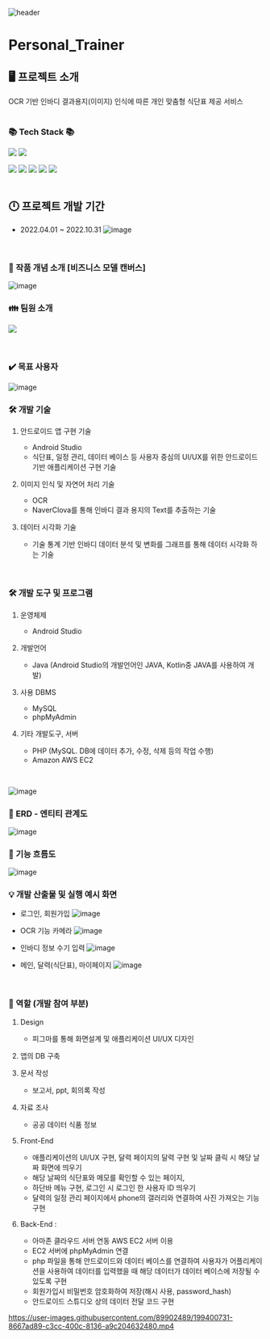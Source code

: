 ![header](https://capsule-render.vercel.app/api?type=waving&color=C9D6FF&fontColor=FFFFFF&height=270&section=header&text=Portfolio&fontSize=90&animation=fadeIn&fontAlignY=38&desc=JeonSuMin%202005970&descAlignY=51&descAlign=62)
<br>

# Personal_Trainer

## 🖥️ 프로젝트 소개 
OCR 기반 인바디 결과용지(이미지) 인식에 따른 개인 맞춤형 식단표 제공 서비스  
<br>

### 	📚 Tech Stack	📚
<img src="https://img.shields.io/badge/Android Studio-3DDC84?style=flat&logo=Android Studio&logoColor=white"/> <img src="https://img.shields.io/badge/JAVA-483D8B?style=flat&logo=JAVA&logoColor=white"/> 

<img src="https://img.shields.io/badge/MySQL-4479A1?style=flat&logo=MySQL&logoColor=white"/> <img src="https://img.shields.io/badge/phpMyAdmin-6C78AF?style=flat&logo=phpMyAdmin&logoColor=white"/>
<img src="https://img.shields.io/badge/PHP-777BB4?style=flat&logo=PHP&logoColor=white"/>   <img src="https://img.shields.io/badge/Amazon AWS-232F3E?style=flate&logo=Amazon AWS&logoColor=white"/> <img src="https://img.shields.io/badge/NGINX-009639?style=flat&logo=NGINX&logoColor=white"/>
<br>
<br>


## 🕛 프로젝트 개발 기간
* 2022.04.01 ~ 2022.10.31
![image](https://user-images.githubusercontent.com/89902489/199335382-db12c2e4-9574-4911-9d25-3966071f1c84.png)
<br>



### 📌 작품 개념 소개 [비즈니스 모델 캔버스]
![image](https://user-images.githubusercontent.com/89902489/199335848-07c9114e-a181-497e-95ac-c3dfb3176604.png)
<br>

### 👪 팀원 소개 
<img src="https://user-images.githubusercontent.com/89902489/199382170-3aa1017e-6232-45b6-aa1d-f1b584604a3e.png" >  <!-- width="700" height="150"  -->

<br>



### ✔️ 목표 사용자 
![image](https://user-images.githubusercontent.com/89902489/199339555-de108da1-0c73-46f8-8faf-12e851323b08.png)
<br>


### 🛠 개발 기술 
1. 안드로이드 앱 구현 기술
   - Android Studio 
   - 식단표, 일정 관리, 데이터 베이스 등 사용자 중심의 UI/UX를 위한 안드로이드 기반 애플리케이션 구현 기술

2. 이미지 인식 및 자연어 처리 기술
   - OCR
   - NaverClova를 통해 인바디 결과 용지의 Text를 추출하는 기술

3. 데이터 시각화 기술
   - 기술 통계 기반 인바디 데이터 분석 및 변화를 그래프를 통해 데이터 시각화 하는 기술      
<br>

### 🛠 개발 도구 및 프로그램
1. 운영체제
   - Android Studio 

2. 개발언어 
   - Java (Android Studio의 개발언어인 JAVA, Kotlin중 JAVA를 사용하여 개발)

3. 사용 DBMS
   - MySQL
   - phpMyAdmin

4. 기타 개발도구, 서버  
   - PHP (MySQL. DB에 데이터 추가, 수정, 삭제 등의 작업 수행)
   - Amazon AWS EC2
<br>

![image](https://user-images.githubusercontent.com/89902489/199371651-b4402fe2-43b8-4e66-bfa2-919d62a7f1cc.png)
<br>

### 📘 ERD - 엔티티 관계도 
![image](https://user-images.githubusercontent.com/89902489/199372086-8b2c00f4-2333-45a2-93a3-d2c1c855472c.png)

### 💭 기능 흐름도 
![image](https://user-images.githubusercontent.com/89902489/199372118-844a6829-cdf9-4e9e-8876-e509b8308b98.png)

### 💡 개발 산출물 및 실행 예시 화면 
  * 로그인, 회원가입
![image](https://user-images.githubusercontent.com/89902489/199336124-7634b02f-dec2-49e8-a069-8fab29b36adf.png)

  * OCR 기능 카메라 
![image](https://user-images.githubusercontent.com/89902489/199336210-cd5a8d22-7a83-4fff-bcb7-d50202f420e6.png)

  * 인바디 정보 수기 입력
![image](https://user-images.githubusercontent.com/89902489/199336292-6c970b33-40da-4052-a136-e90da5d74f72.png)

  * 메인, 달력(식단표), 마이페이지 
![image](https://user-images.githubusercontent.com/89902489/199336364-d35eb8ab-2295-4add-a838-e63cd3eeac89.png)
<br>

### 🙋 역할 (개발 참여 부분)
1. Design 
   - 피그마를 통해 화면설계 및  애플리케이션 UI/UX 디자인 

2. 앱의 DB 구축

3. 문서 작성 
   - 보고서, ppt, 회의록 작성

4. 자료 조사 
   - 공공 데이터 식품 정보

5. Front-End 
   - 애플리케이션의 UI/UX 구현, 달력 페이지의 달력 구현 및 날짜 클릭 시 해당 날짜 화면에 띄우기
   - 해당 날짜의 식단표와 메모를 확인할 수 있는 페이지,
   - 하단바 메뉴 구현, 로그인 시 로그인 한 사용자 ID 띄우기 
   - 달력의 일정 관리 페이지에서 phone의 갤러리와 연결하여 사진 가져오는 기능 구현
 
6. Back-End :  
   - 아마존 클라우드 서버 연동 AWS EC2 서버 이용
   - EC2 서버에 phpMyAdmin 연결
   - php 파일을 통해 안드로이드와 데이터 베이스를 연결하여 사용자가 어플리케이션을 사용하여 데이터를 입력했을 때 해당 데이터가 데이터 베이스에 저장될 수 있도록 구현
   - 회원가입시 비밀번호 암호화하여 저장(해시 사용, password_hash) 
   - 안드로이드 스튜디오 상의 데이터 전달 코드 구현





https://user-images.githubusercontent.com/89902489/199400731-8667ad89-c3cc-400c-8136-a9c204632480.mp4


